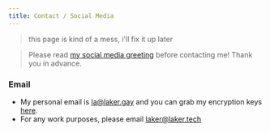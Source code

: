 ```yaml
---
title: Contact / Social Media
---
```


> this page is kind of a mess, i'll fix it up later

> Please read [my social media greeting](/greeting) before contacting me! Thank you in advance.

### Email
- My personal email is [la@laker.gay](mailto:la@laker.gay) and you can grab my encryption keys [here](/keys).
- For any work purposes, please email [laker@laker.tech](mailto:laker@laker.tech)